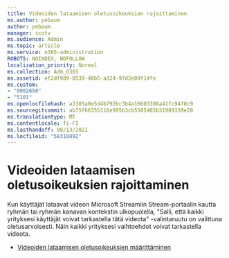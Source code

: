 ```yaml
---
title: Videoiden lataamisen oletusoikeuksien rajoittaminen
ms.author: pebaum
author: pebaum
manager: scotv
ms.audience: Admin
ms.topic: article
ms.service: o365-administration
ROBOTS: NOINDEX, NOFOLLOW
localization_priority: Normal
ms.collection: Adm_O365
ms.assetid: ef2df989-8539-48b5-a324-97d2e09f14fe
ms.custom:
- "9002650"
- "5101"
ms.openlocfilehash: a3303a8e5d4b792bc3b4a16603386a41fc94f0c9
ms.sourcegitcommit: ab75f66355116e995b3cb5505465b31989339e28
ms.translationtype: MT
ms.contentlocale: fi-FI
ms.lasthandoff: 08/13/2021
ms.locfileid: "58310892"
---
```

# <a name="restrict-default-video-upload-permissions"></a>Videoiden lataamisen oletusoikeuksien rajoittaminen

Kun käyttäjät lataavat videon Microsoft Streamiin Stream-portaalin kautta ryhmän tai ryhmän kanavan kontekstin ulkopuolella, "Salli, että kaikki yrityksesi käyttäjät voivat tarkastella tätä videota" -valintaruutu on valittuna oletusarvoisesti. Näin kaikki yrityksesi vaihtoehdot voivat tarkastella videota.

- [Videoiden lataamisen oletusoikeuksien määrittäminen](https://docs.microsoft.com/stream/default-video-permissions)
